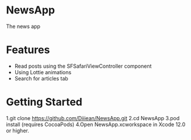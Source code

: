 # NewsApp
The news app
# Features 
- Read posts using the SFSafariViewController component
- Using Lottie animations
- Search for articles tab
# Getting Started
1.git clone https://github.com/Diiiean/NewsApp.git
2.cd NewsApp
3.pod install (requires CocoaPods)
4.Open NewsApp.xcworkspace in Xcode 12.0 or higher.
